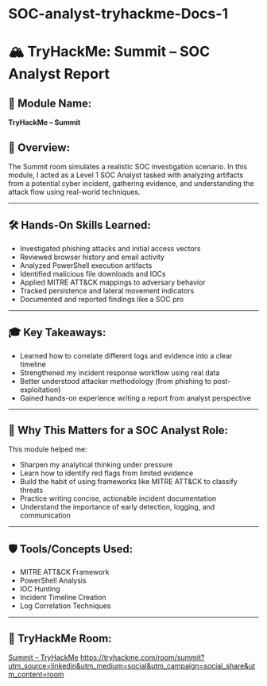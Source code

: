 # SOC-analyst-tryhackme-Docs-1
# 🏔️ TryHackMe: Summit – SOC Analyst Report

## 📌 Module Name:
**TryHackMe – Summit**

## 🔎 Overview:
The Summit room simulates a realistic SOC investigation scenario. In this module, I acted as a Level 1 SOC Analyst tasked with analyzing artifacts from a potential cyber incident, gathering evidence, and understanding the attack flow using real-world techniques.

---

## 🛠️ Hands-On Skills Learned:
- Investigated phishing attacks and initial access vectors
- Reviewed browser history and email activity
- Analyzed PowerShell execution artifacts
- Identified malicious file downloads and IOCs
- Applied MITRE ATT&CK mappings to adversary behavior
- Tracked persistence and lateral movement indicators
- Documented and reported findings like a SOC pro

---

## 🎓 Key Takeaways:
- Learned how to correlate different logs and evidence into a clear timeline
- Strengthened my incident response workflow using real data
- Better understood attacker methodology (from phishing to post-exploitation)
- Gained hands-on experience writing a report from analyst perspective

---

## 🧠 Why This Matters for a SOC Analyst Role:
This module helped me:
- Sharpen my analytical thinking under pressure
- Learn how to identify red flags from limited evidence
- Build the habit of using frameworks like MITRE ATT&CK to classify threats
- Practice writing concise, actionable incident documentation
- Understand the importance of early detection, logging, and communication

---

## 🛡️ Tools/Concepts Used:
- MITRE ATT&CK Framework
- PowerShell Analysis
- IOC Hunting
- Incident Timeline Creation
- Log Correlation Techniques

---

## 🔗 TryHackMe Room:
[Summit – TryHackMe](https://tryhackme.com/room/summit)
https://tryhackme.com/room/summit?utm_source=linkedin&utm_medium=social&utm_campaign=social_share&utm_content=room

